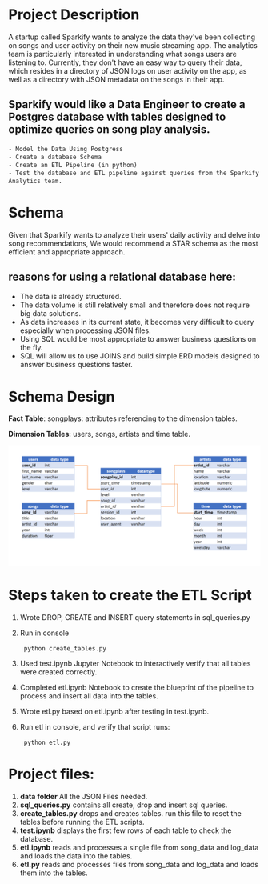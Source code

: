 # Project Description
A startup called Sparkify wants to analyze the data they've been collecting on songs and user activity on their new music streaming app. The analytics team is particularly interested in understanding what songs users are listening to. Currently, they don't have an easy way to query their data, which resides in a directory of JSON logs on user activity on the app, as well as a directory with JSON metadata on the songs in their app.


## Sparkify would like a Data Engineer to create a Postgres database with tables designed to optimize queries on song play analysis.
    - Model the Data Using Postgress
    - Create a database Schema
    - Create an ETL Pipeline (in python)
    - Test the database and ETL pipeline against queries from the Sparkify Analytics team.    


# Schema
Given that Sparkify wants to analyze their users' daily activity and delve into song recommendations, We would recommend a STAR schema as the most efficient and appropriate approach.

## reasons for using a relational database here:
 - The data is already structured.
 - The data volume is still relatively small and therefore does not require big data solutions.
 - As data increases in its current state, it becomes very difficult to query especially when processing JSON files. 
 - Using SQL would be most appropriate to answer business questions on the fly. 
 - SQL will allow us to use JOINS and build simple ERD models designed to answer business questions faster. 
 
# Schema Design

**Fact Table**: songplays: attributes referencing to the dimension tables.

**Dimension Tables**: users, songs, artists and time table.

![alt text](https://github.com/Katba-Caroline/Data_Modelling_Postgress/blob/master/Postgress_Star.png)

# Steps taken to create the ETL Script

1. Wrote DROP, CREATE and INSERT query statements in sql_queries.py

2. Run  in console 
        
        python create_tables.py
    
3. Used test.ipynb Jupyter Notebook to interactively verify that all tables were created correctly.

4. Completed etl.ipynb Notebook to create the blueprint of the pipeline to process and insert all data into the tables.

5. Wrote etl.py based on etl.ipynb after testing in test.ipynb.

6. Run etl in console, and verify that script runs:
        
        python etl.py
    

# Project files:
1. **data folder** All the JSON Files needed.
2. **sql_queries.py** contains all create, drop and insert sql queries.
3. **create_tables.py** drops and creates tables. run this file to reset the tables before running the ETL scripts.
4. **test.ipynb** displays the first few rows of each table to check the database.
5. **etl.ipynb** reads and processes a single file from song_data and log_data and loads the data into the tables.
6. **etl.py** reads and processes files from song_data and log_data and loads them into the tables.
